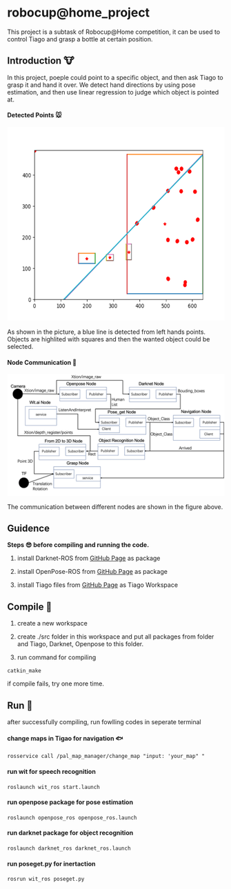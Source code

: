 # robocup@home_project

This project is a subtask of Robocup@Home competition, it can be used to control Tiago and grasp a bottle at certain position.

## Introduction :cow:

In this project, poeple could point to a specific object, and then ask Tiago to grasp it and hand it over. We detect hand directions by using pose estimation, and then use linear regression to judge which object is pointed at. 

#### Detected Points :mouse:
<div align=center><img src="https://github.com/ge25nab/robocup-home_project/blob/master/images/out.png" width="600" height="450" /></div>

As shown in the picture, a blue line is detected from left hands points. Objects are highlited with squares and then the wanted object could be selected. 

#### Node Communication  :ant:
<div align=center><img src="https://github.com/ge25nab/robocup-home_project/blob/master/images/node_communucation.png"/></div>

The communication between different nodes are shown in the figure above.

## Guidence

**Steps :sunglasses: before compiling and running the code.**

1. install Darknet-ROS from [GitHub Page](https://github.com/leggedrobotics/darknet_ros) as package

2. install OpenPose-ROS from [GitHub Page](https://github.com/CMU-Perceptual-Computing-Lab/openpose) as package

3. install Tiago files from [GitHub Page](https://github.com/pal-robotics) as Tiago Workspace

## Compile  :herb:

1. create a new workspace

2. create ./src folder in this workspace and put all packages from folder and Tiago, Darknet, Openpose to this folder.

3. run command for compiling

```
catkin_make

```
if compile fails, try one more time.

## Run  :frog:

after successfully compiling, run fowlling codes in seperate terminal

#### change maps in Tigao for navigation  :fish:
```
rosservice call /pal_map_manager/change_map "input: 'your_map" "
```

#### run wit for speech recognition
```
roslaunch wit_ros start.launch
```

#### run openpose package for pose estimation
```
roslaunch openpose_ros openpose_ros.launch
```

#### run darknet package for object recognition
```
roslaunch darknet_ros darknet_ros.launch
```

#### run poseget.py for inertaction
```
rosrun wit_ros poseget.py
```
